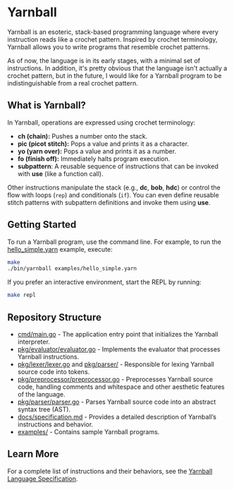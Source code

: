 # Yarnball

Yarnball is an esoteric, stack-based programming language where every instruction reads like a crochet pattern. Inspired by crochet terminology, Yarnball allows you to write programs that resemble crochet patterns. 

As of now, the language is in its early stages, with a minimal set of instructions. In addition, it's pretty obvious that the language isn't actually a crochet pattern, but in the future, I would like for a Yarnball program to be indistinguishable from a real crochet pattern.

## What is Yarnball?

In Yarnball, operations are expressed using crochet terminology:
- **ch (chain):** Pushes a number onto the stack.
- **pic (picot stitch):** Pops a value and prints it as a character.
- **yo (yarn over):** Pops a value and prints it as a number.
- **fo (finish off):** Immediately halts program execution.
- **subpattern**: A reusable sequence of instructions that can be invoked with **use** (like a function call). 

Other instructions manipulate the stack (e.g., **dc**, **bob**, **hdc**) or control the flow with loops (`rep`) and conditionals (`if`). You can even define reusable stitch patterns with subpattern definitions and invoke them using **use**.

## Getting Started

To run a Yarnball program, use the command line. For example, to run the [hello_simple.yarn](examples/hello_simple.yarn) example, execute:

```sh
make
./bin/yarnball examples/hello_simple.yarn
```

If you prefer an interactive environment, start the REPL by running:

```sh
make repl
```

## Repository Structure

- [cmd/main.go](cmd/main.go) - The application entry point that initializes the Yarnball interpreter.
- [pkg/evaluator/evaluator.go](pkg/evaluator/evaluator.go) - Implements the evaluator that processes Yarnball instructions.
- [pkg/lexer/lexer.go](pkg/lexer/lexer.go) and [pkg/parser/](pkg/parser/) - Responsible for lexing Yarnball source code into tokens.
- [pkg/preprocessor/preprocessor.go](pkg/preprocessor/preprocessor.go) - Preprocesses Yarnball source code, handling comments and whitespace and other aesthetic features of the language.
- [pkg/parser/parser.go](pkg/parser/parser.go) - Parses Yarnball source code into an abstract syntax tree (AST).
- [docs/specification.md](docs/specification.md) - Provides a detailed description of Yarnball’s instructions and behavior.
- [examples/](examples/) - Contains sample Yarnball programs.

## Learn More

For a complete list of instructions and their behaviors, see the [Yarnball Language Specification](docs/specification.md).